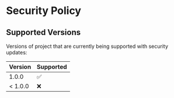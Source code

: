 # Security Policy

## Supported Versions

Versions of project that are
currently being supported with security updates:

| Version | Supported          |
| ------- | ------------------ |
| 1.0.0   | :white_check_mark: |
| < 1.0.0   | :x:                |
